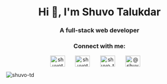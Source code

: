 

<h1 align="center">Hi 👋, I'm Shuvo Talukdar</h1>
<h3 align="center">A full-stack web developer</h3>



<h3 align="center">Connect with me:</h3>
<p align="center">
  <a href="https://linkedin.com/in/shuvotalukdar" target="blank"><img align="center" src="https://raw.githubusercontent.com/rahuldkjain/github-profile-readme-generator/master/src/images/icons/Social/linked-in-alt.svg" alt="shuvotalukdar" height="30" width="40" /></a>
  &#8287;&#8287;&#8287;&#8287;&#8287;
<a href="https://dev.to/shuvotdr" target="blank"><img align="center" src="https://raw.githubusercontent.com/rahuldkjain/github-profile-readme-generator/master/src/images/icons/Social/devto.svg" alt="shuvotdr" height="30" width="40" /></a>
  &#8287;&#8287;&#8287;&#8287;&#8287;
<a href="https://twitter.com/shuvo_talukdarr" target="blank"><img align="center" src="https://raw.githubusercontent.com/rahuldkjain/github-profile-readme-generator/master/src/images/icons/Social/twitter.svg" alt="shuvo_talukdarr" height="30" width="40" /></a>
  &#8287;&#8287;&#8287;&#8287;&#8287;
<a href="https://medium.com/@shuvo_tdr" target="blank"><img align="center" src="https://raw.githubusercontent.com/rahuldkjain/github-profile-readme-generator/master/src/images/icons/Social/medium.svg" alt="@shuvo_tdr" height="30" width="40" /></a>
  &#8287;&#8287;&#8287;&#8287;&#8287;
</p>



<p><img align="center" src="https://github-readme-stats.vercel.app/api/top-langs?username=shuvo-td&show_icons=true&locale=en&layout=compact" alt="shuvo-td" /></p>

